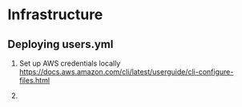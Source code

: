 # Infrastructure

## Deploying users.yml
1) Set up AWS credentials locally https://docs.aws.amazon.com/cli/latest/userguide/cli-configure-files.html

2)
